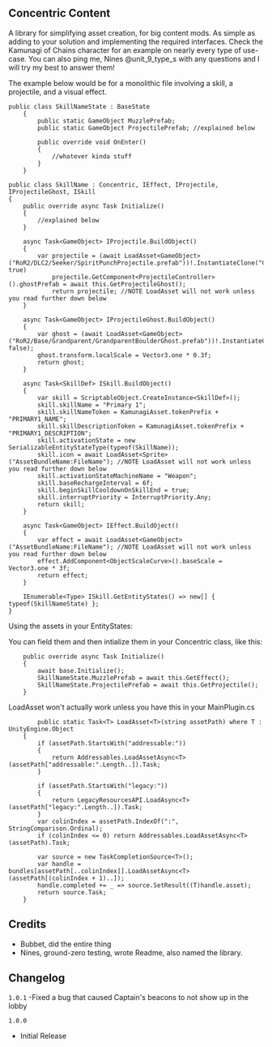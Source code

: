 ## Concentric Content
A library for simplifying asset creation, for big content mods.
As simple as adding to your solution and implementing the required interfaces. Check the Kamunagi of Chains character for an example on nearly every type of use-case. You can also ping me, Nines @unit_9_type_s with any questions and I will try my best to answer them!


The example below would be for a monolithic file involving a skill, a projectile, and a visual effect.

```
public class SkillNameState : BaseState
	{
		public static GameObject MuzzlePrefab;
		public static GameObject ProjectilePrefab; //explained below
	
		public override void OnEnter()
		{
			//whatever kinda stuff
		}
	}

public class SkillName : Concentric, IEffect, IProjectile, IProjectileGhost, ISkill
{
	public override async Task Initialize()
	{
		//explained below
	}
	
	async Task<GameObject> IProjectile.BuildObject()
	{
		var projectile = (await LoadAsset<GameObject>("RoR2/DLC2/Seeker/SpiritPunchProjectile.prefab"))!.InstantiateClone("CustomSeekerPrimary", true)
	    	projectile.GetComponent<ProjectileController>().ghostPrefab = await this.GetProjectileGhost();
	    	return projectile; //NOTE LoadAsset will not work unless you read further down below
	}
	
	async Task<GameObject> IProjectileGhost.BuildObject()
	{
		var ghost = (await LoadAsset<GameObject>("RoR2/Base/Grandparent/GrandparentBoulderGhost.prefab"))!.InstantiateClone("BoulderProjectileGhost", false);
		ghost.transform.localScale = Vector3.one * 0.3f;
		return ghost;
	}
	
	async Task<SkillDef> ISkill.BuildObject()
	{
		var skill = ScriptableObject.CreateInstance<SkillDef>();
		skill.skillName = "Primary 1";
		skill.skillNameToken = KamunagiAsset.tokenPrefix + "PRIMARY1_NAME";
		skill.skillDescriptionToken = KamunagiAsset.tokenPrefix + "PRIMARY1_DESCRIPTION";
		skill.activationState = new SerializableEntityStateType(typeof(SkillName));
		skill.icon = await LoadAsset<Sprite>("AssetBundleName:FileName"); //NOTE LoadAsset will not work unless you read further down below
		skill.activationStateMachineName = "Weapon";
		skill.baseRechargeInterval = 6f;
		skill.beginSkillCooldownOnSkillEnd = true;
		skill.interruptPriority = InterruptPriority.Any;
		return skill;
	}
	
	async Task<GameObject> IEffect.BuildOject()
	{
		var effect = await LoadAsset<GameObject>("AssetBundleName:FileName"); //NOTE LoadAsset will not work unless you read further down below
		effect.AddComponent<ObjectScaleCurve>().baseScale = Vector3.one * 3f;
		return effect;
	}
	
	IEnumerable<Type> ISkill.GetEntityStates() => new[] { typeof(SkillNameState) };
}
```

Using the assets in your EntityStates:

You can field them and then intialize them in your Concentric class, like this:
```
	public override async Task Initialize()
	{
		await base.Initialize();
		SkillNameState.MuzzlePrefab = await this.GetEffect();
		SkillNameState.ProjectilePrefab = await this.GetProjectile();
	}	
```

LoadAsset won't actually work unless you have this in your MainPlugin.cs
```
        public static Task<T> LoadAsset<T>(string assetPath) where T : UnityEngine.Object
	{
		if (assetPath.StartsWith("addressable:"))
		{
			return Addressables.LoadAssetAsync<T>(assetPath["addressable:".Length..]).Task;
		}

		if (assetPath.StartsWith("legacy:"))
		{
			return LegacyResourcesAPI.LoadAsync<T>(assetPath["legacy:".Length..]).Task;
		}
		var colinIndex = assetPath.IndexOf(":", StringComparison.Ordinal);
		if (colinIndex <= 0) return Addressables.LoadAssetAsync<T>(assetPath).Task;
		
		var source = new TaskCompletionSource<T>();
		var handle = bundles[assetPath[..colinIndex]].LoadAssetAsync<T>(assetPath[(colinIndex + 1)..]);
		handle.completed += _ => source.SetResult((T)handle.asset);
		return source.Task;
	}
```

## Credits
- Bubbet, did the entire thing
- Nines, ground-zero testing, wrote Readme, also named the library.

## Changelog
`1.0.1`
-Fixed a bug that caused Captain's beacons to not show up in the lobby

`1.0.0`
- Initial Release